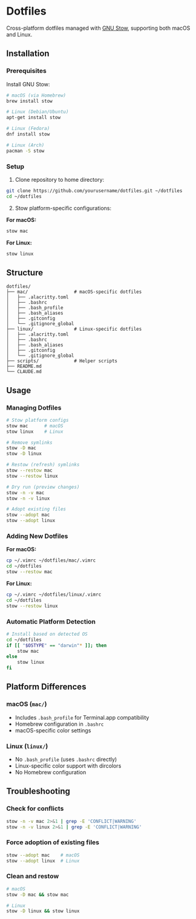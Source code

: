 # Dotfiles

Cross-platform dotfiles managed with [GNU Stow](https://www.gnu.org/software/stow/), supporting both macOS and Linux.

## Installation

### Prerequisites

Install GNU Stow:
```bash
# macOS (via Homebrew)
brew install stow

# Linux (Debian/Ubuntu)
apt-get install stow

# Linux (Fedora)
dnf install stow

# Linux (Arch)
pacman -S stow
```

### Setup

1. Clone repository to home directory:
```bash
git clone https://github.com/yourusername/dotfiles.git ~/dotfiles
cd ~/dotfiles
```

2. Stow platform-specific configurations:

**For macOS:**
```bash
stow mac
```

**For Linux:**
```bash
stow linux
```

## Structure

```
dotfiles/
├── mac/                 # macOS-specific dotfiles
│   ├── .alacritty.toml
│   ├── .bashrc
│   ├── .bash_profile
│   ├── .bash_aliases
│   ├── .gitconfig
│   └── .gitignore_global
├── linux/               # Linux-specific dotfiles
│   ├── .alacritty.toml
│   ├── .bashrc
│   ├── .bash_aliases
│   ├── .gitconfig
│   └── .gitignore_global
├── scripts/             # Helper scripts
├── README.md
└── CLAUDE.md
```

## Usage

### Managing Dotfiles

```bash
# Stow platform configs
stow mac      # macOS
stow linux    # Linux

# Remove symlinks
stow -D mac
stow -D linux

# Restow (refresh) symlinks
stow --restow mac
stow --restow linux

# Dry run (preview changes)
stow -n -v mac
stow -n -v linux

# Adopt existing files
stow --adopt mac
stow --adopt linux
```

### Adding New Dotfiles

**For macOS:**
```bash
cp ~/.vimrc ~/dotfiles/mac/.vimrc
cd ~/dotfiles
stow --restow mac
```

**For Linux:**
```bash
cp ~/.vimrc ~/dotfiles/linux/.vimrc
cd ~/dotfiles
stow --restow linux
```

### Automatic Platform Detection

```bash
# Install based on detected OS
cd ~/dotfiles
if [[ "$OSTYPE" == "darwin"* ]]; then
    stow mac
else
    stow linux
fi
```

## Platform Differences

### macOS (`mac/`)
- Includes `.bash_profile` for Terminal.app compatibility
- Homebrew configuration in `.bashrc`
- macOS-specific color settings

### Linux (`linux/`)
- No `.bash_profile` (uses `.bashrc` directly)
- Linux-specific color support with dircolors
- No Homebrew configuration

## Troubleshooting

### Check for conflicts
```bash
stow -n -v mac 2>&1 | grep -E 'CONFLICT|WARNING'
stow -n -v linux 2>&1 | grep -E 'CONFLICT|WARNING'
```

### Force adoption of existing files
```bash
stow --adopt mac    # macOS
stow --adopt linux  # Linux
```

### Clean and restow
```bash
# macOS
stow -D mac && stow mac

# Linux
stow -D linux && stow linux
```
